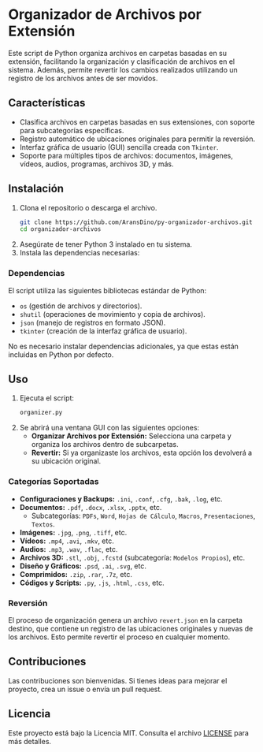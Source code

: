 
# Organizador de Archivos por Extensión

Este script de Python organiza archivos en carpetas basadas en su extensión, facilitando la organización y clasificación de archivos en el sistema. Además, permite revertir los cambios realizados utilizando un registro de los archivos antes de ser movidos.

## Características

- Clasifica archivos en carpetas basadas en sus extensiones, con soporte para subcategorías específicas.
- Registro automático de ubicaciones originales para permitir la reversión.
- Interfaz gráfica de usuario (GUI) sencilla creada con `Tkinter`.
- Soporte para múltiples tipos de archivos: documentos, imágenes, vídeos, audios, programas, archivos 3D, y más.

## Instalación

1. Clona el repositorio o descarga el archivo.
   ```bash
   git clone https://github.com/AransDino/py-organizador-archivos.git
   cd organizador-archivos
   ```
2. Asegúrate de tener Python 3 instalado en tu sistema.
3. Instala las dependencias necesarias:


### Dependencias

El script utiliza las siguientes bibliotecas estándar de Python:

- `os` (gestión de archivos y directorios).
- `shutil` (operaciones de movimiento y copia de archivos).
- `json` (manejo de registros en formato JSON).
- `tkinter` (creación de la interfaz gráfica de usuario).

No es necesario instalar dependencias adicionales, ya que estas están incluidas en Python por defecto.

## Uso

1. Ejecuta el script:
   ```bash
   organizer.py
   ```
2. Se abrirá una ventana GUI con las siguientes opciones:
   - **Organizar Archivos por Extensión:** Selecciona una carpeta y organiza los archivos dentro de subcarpetas.
   - **Revertir:** Si ya organizaste los archivos, esta opción los devolverá a su ubicación original.

### Categorías Soportadas

- **Configuraciones y Backups:** `.ini`, `.conf`, `.cfg`, `.bak`, `.log`, etc.
- **Documentos:** `.pdf`, `.docx`, `.xlsx`, `.pptx`, etc.
  - Subcategorías: `PDFs`, `Word`, `Hojas de Cálculo`, `Macros`, `Presentaciones`, `Textos`.
- **Imágenes:** `.jpg`, `.png`, `.tiff`, etc.
- **Vídeos:** `.mp4`, `.avi`, `.mkv`, etc.
- **Audios:** `.mp3`, `.wav`, `.flac`, etc.
- **Archivos 3D:** `.stl`, `.obj`, `.fcstd` (subcategoría: `Modelos Propios`), etc.
- **Diseño y Gráficos:** `.psd`, `.ai`, `.svg`, etc.
- **Comprimidos:** `.zip`, `.rar`, `.7z`, etc.
- **Códigos y Scripts:** `.py`, `.js`, `.html`, `.css`, etc.

### Reversión

El proceso de organización genera un archivo `revert.json` en la carpeta destino, que contiene un registro de las ubicaciones originales y nuevas de los archivos. Esto permite revertir el proceso en cualquier momento.

## Contribuciones

Las contribuciones son bienvenidas. Si tienes ideas para mejorar el proyecto, crea un issue o envía un pull request.

## Licencia

Este proyecto está bajo la Licencia MIT. Consulta el archivo [LICENSE](LICENSE) para más detalles.

